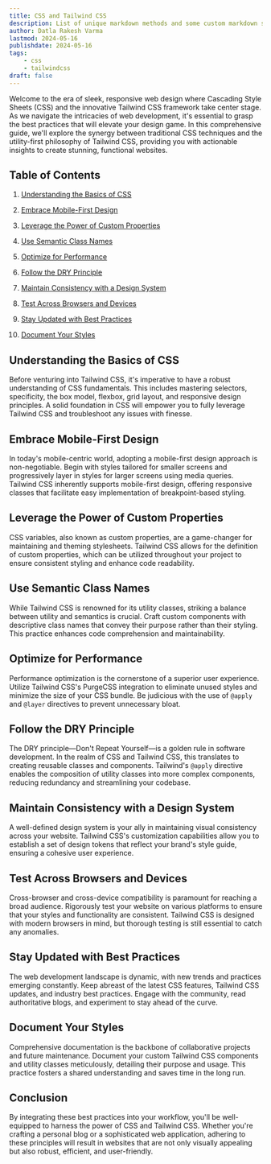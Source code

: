 ```yaml
---
title: CSS and Tailwind CSS
description: List of unique markdown methods and some custom markdown syntax for writing articles for server x 101.
author: Datla Rakesh Varma
lastmod: 2024-05-16
publishdate: 2024-05-16
tags:
    - css
    - tailwindcss
draft: false
---
```

Welcome to the era of sleek, responsive web design where Cascading Style Sheets (CSS) and the innovative Tailwind CSS framework take center stage. As we navigate the intricacies of web development, it's essential to grasp the best practices that will elevate your design game. In this comprehensive guide, we'll explore the synergy between traditional CSS techniques and the utility-first philosophy of Tailwind CSS, providing you with actionable insights to create stunning, functional websites.

## Table of Contents


1. [Understanding the Basics of CSS](#understanding-the-basics-of-css)
2. [Embrace Mobile-First Design](#embrace-mobile-first-design)

3. [Leverage the Power of Custom Properties](#leverage-the-power-of-custom-properties)
4. [Use Semantic Class Names](#use-semantic-class-names)

5. [Optimize for Performance](#optimize-for-performance)
6. [Follow the DRY Principle](#follow-the-dry-principle)

7. [Maintain Consistency with a Design System](#maintain-consistency-with-a-design-system)
8. [Test Across Browsers and Devices](#test-across-browsers-and-devices)

9. [Stay Updated with Best Practices](#stay-updated-with-best-practices)
10. [Document Your Styles](#document-your-styles)

## Understanding the Basics of CSS

Before venturing into Tailwind CSS, it's imperative to have a robust understanding of CSS fundamentals. This includes mastering selectors, specificity, the box model, flexbox, grid layout, and responsive design principles. A solid foundation in CSS will empower you to fully leverage Tailwind CSS and troubleshoot any issues with finesse.

## Embrace Mobile-First Design

In today's mobile-centric world, adopting a mobile-first design approach is non-negotiable. Begin with styles tailored for smaller screens and progressively layer in styles for larger screens using media queries. Tailwind CSS inherently supports mobile-first design, offering responsive classes that facilitate easy implementation of breakpoint-based styling.

## Leverage the Power of Custom Properties

CSS variables, also known as custom properties, are a game-changer for maintaining and theming stylesheets. Tailwind CSS allows for the definition of custom properties, which can be utilized throughout your project to ensure consistent styling and enhance code readability.

## Use Semantic Class Names

While Tailwind CSS is renowned for its utility classes, striking a balance between utility and semantics is crucial. Craft custom components with descriptive class names that convey their purpose rather than their styling. This practice enhances code comprehension and maintainability.

## Optimize for Performance

Performance optimization is the cornerstone of a superior user experience. Utilize Tailwind CSS's PurgeCSS integration to eliminate unused styles and minimize the size of your CSS bundle. Be judicious with the use of `@apply` and `@layer` directives to prevent unnecessary bloat.

## Follow the DRY Principle

The DRY principle—Don't Repeat Yourself—is a golden rule in software development. In the realm of CSS and Tailwind CSS, this translates to creating reusable classes and components. Tailwind's `@apply` directive enables the composition of utility classes into more complex components, reducing redundancy and streamlining your codebase.

## Maintain Consistency with a Design System

A well-defined design system is your ally in maintaining visual consistency across your website. Tailwind CSS's customization capabilities allow you to establish a set of design tokens that reflect your brand's style guide, ensuring a cohesive user experience.

## Test Across Browsers and Devices

Cross-browser and cross-device compatibility is paramount for reaching a broad audience. Rigorously test your website on various platforms to ensure that your styles and functionality are consistent. Tailwind CSS is designed with modern browsers in mind, but thorough testing is still essential to catch any anomalies.

## Stay Updated with Best Practices

The web development landscape is dynamic, with new trends and practices emerging constantly. Keep abreast of the latest CSS features, Tailwind CSS updates, and industry best practices. Engage with the community, read authoritative blogs, and experiment to stay ahead of the curve.

## Document Your Styles

Comprehensive documentation is the backbone of collaborative projects and future maintenance. Document your custom Tailwind CSS components and utility classes meticulously, detailing their purpose and usage. This practice fosters a shared understanding and saves time in the long run.

## Conclusion

By integrating these best practices into your workflow, you'll be well-equipped to harness the power of CSS and Tailwind CSS. Whether you're crafting a personal blog or a sophisticated web application, adhering to these principles will result in websites that are not only visually appealing but also robust, efficient, and user-friendly.